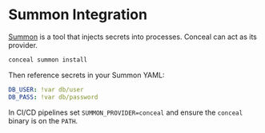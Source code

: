 # Summon Integration

[Summon](https://cyberark.github.io/summon) is a tool that injects secrets into
processes. Conceal can act as its provider.

```bash
conceal summon install
```

Then reference secrets in your Summon YAML:

```yaml
DB_USER: !var db/user
DB_PASS: !var db/password
```

In CI/CD pipelines set `SUMMON_PROVIDER=conceal` and ensure the `conceal` binary
is on the `PATH`.
